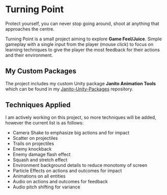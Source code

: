 # Turning Point
Protect yourself, you can never stop going around, shoot at anything that approaches the centre. 

Turning Point is a small project aiming to explore **Game Feel/Juice**. Simple gameplay with a single input from the player (mouse click) to focus on learning techniques to give the player the most feedback for their actions and their environment. 

## My Custom Packages
The project includes my custom Unity package **Janito Animation Tools** which can be found in my [Janito-Unity-Packages](https://github.com/Janfra/Janito-Unity-Packages) repository.

## Techniques Applied
I am actively working on this project, so more techniques will be added, however the current list is as follows:
- Camera Shake to emphasize big actions and for impact
- Scatter on projectiles
- Trails on projectiles
- Enemy knockback
- Enemy damage flash effect
- Squash and stretch effect
- Environment background details to reduce monotomy of screen
- Particle Effects on actions and outcomes for impact
- Animations on all entities
- Audio on actions and outcomes for feedback
- Audio pitch shifting for variance 
